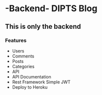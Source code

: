 # -Backend- DIPTS Blog

## This is only the backend

### Features
- Users
- Comments
- Posts
- Categories
- API
- API Documentation
- Rest Framework Simple JWT
- Deploy to Heroku



